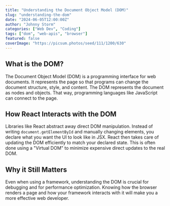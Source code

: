 ```yaml
---
title: "Understanding the Document Object Model (DOM)"
slug: "understanding-the-dom"
date: "2024-06-05T12:00:00Z"
author: "Johnny Storm"
categories: ["Web Dev", "Coding"]
tags: ["dom", "web-apis", "browser"]
featured: false
coverImage: "https://picsum.photos/seed/111/1200/630"
---
```


## What is the DOM?

The Document Object Model (DOM) is a programming interface for web documents. It represents the page so that programs can change the document structure, style, and content. The DOM represents the document as nodes and objects. That way, programming languages like JavaScript can connect to the page.

## How React Interacts with the DOM

Libraries like React abstract away direct DOM manipulation. Instead of writing `document.getElementById` and manually changing elements, you declare what you want the UI to look like in JSX. React then takes care of updating the DOM efficiently to match your declared state. This is often done using a "Virtual DOM" to minimize expensive direct updates to the real DOM.

## Why it Still Matters

Even when using a framework, understanding the DOM is crucial for debugging and for performance optimization. Knowing how the browser renders a page and how your framework interacts with it will make you a more effective web developer.
